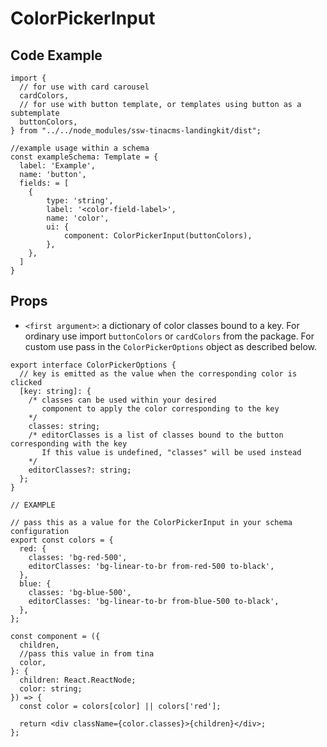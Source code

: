 # ColorPickerInput

## Code Example

```tsx
import {
  // for use with card carousel
  cardColors,
  // for use with button template, or templates using button as a subtemplate
  buttonColors,
} from "../../node_modules/ssw-tinacms-landingkit/dist";

//example usage within a schema
const exampleSchema: Template = {
  label: 'Example',
  name: 'button',
  fields: = [
    {
        type: 'string',
        label: '<color-field-label>',
        name: 'color',
        ui: {
            component: ColorPickerInput(buttonColors),
        },
    },
  ]
}
```

## Props

- `<first argument>`: a dictionary of color classes bound to a key. For ordinary use import `buttonColors` or `cardColors` from the package. For custom use pass in the `ColorPickerOptions` object as described below.

```tsx
export interface ColorPickerOptions {
  // key is emitted as the value when the corresponding color is clicked
  [key: string]: {
    /* classes can be used within your desired
       component to apply the color corresponding to the key
    */
    classes: string;
    /* editorClasses is a list of classes bound to the button corresponding with the key
       If this value is undefined, "classes" will be used instead
    */
    editorClasses?: string;
  };
}

// EXAMPLE

// pass this as a value for the ColorPickerInput in your schema configuration
export const colors = {
  red: {
    classes: 'bg-red-500',
    editorClasses: 'bg-linear-to-br from-red-500 to-black',
  },
  blue: {
    classes: 'bg-blue-500',
    editorClasses: 'bg-linear-to-br from-blue-500 to-black',
  },
};

const component = ({
  children,
  //pass this value in from tina
  color,
}: {
  children: React.ReactNode;
  color: string;
}) => {
  const color = colors[color] || colors['red'];

  return <div className={color.classes}>{children}</div>;
};
```
